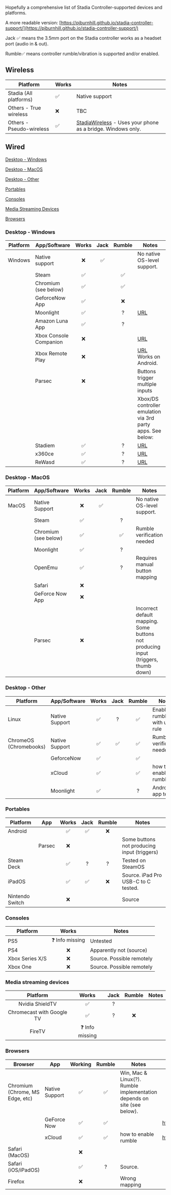 Hopefully a comprehensive list of Stadia Controller-supported devices and platforms.

A more readable version: [https://pjburnhill.github.io/stadia-controller-support/](https://pjburnhill.github.io/stadia-controller-support/)

Jack ✅ means the 3.5mm port on the Stadia controller works as a headset port (audio in & out).

Rumble✅ means controller rumble/vibration is supported and/or enabled.

## Wireless

| Platform                 	| Works 	| Notes                                                       	|
|--------------------------	|-------	|-------------------------------------------------------------	|
| Stadia (All platforms)   	|   ✅   	| Native support                                              	|
| Others - True wireless   	|   ❌   	| TBC                                                         	|
| Others - Pseudo-wireless 	|   ✅   	| [StadiaWireless](https://github.com/helloparthshah/StadiaWireless) - Uses your phone as a bridge. Windows only. 	|

## Wired

[Desktop - Windows](https://pjburnhill.github.io/stadia-controller-support/#desktop---windows)

[Desktop - MacOS](https://pjburnhill.github.io/stadia-controller-support/#desktop---macos)

[Desktop - Other](https://pjburnhill.github.io/stadia-controller-support/#desktop---other)

[Portables](https://pjburnhill.github.io/stadia-controller-support/#portables)

[Consoles](https://pjburnhill.github.io/stadia-controller-support/#consoles)

[Media Streaming Devices](https://pjburnhill.github.io/stadia-controller-support/#media-streaming-devices)

[Browsers](https://pjburnhill.github.io/stadia-controller-support/#browsers)

### Desktop - Windows

| Platform 	| App/Software           	| Works 	| Jack 	| Rumble 	| Notes                                                                    	|
|----------	|------------------------	|:-----:	|:----:	|:------:	|--------------------------------------------------------------------------	|
| Windows  	| Native support         	|   ❌   	|   ✅  	|        	| No native OS-level support.                                              	|
|          	| Steam                  	|   ✅   	|      	|    ✅   	|                                                                          	|
|          	| Chromium (see below)   	|   ✅   	|      	|    ✅   	|                                                                          	|
|          	| GeforceNow App         	|   ✅   	|      	|    ❌   	|                                                                          	|
|          	| Moonlight              	|   ✅   	|      	|    ?   	| [URL](https://moonlight-stream.org/)                                     	|
|          	| Amazon Luna App        	|   ✅   	|      	|    ?   	|                                                                          	|
|          	| Xbox Console Companion 	|   ❌   	|      	|        	| [URL](https://www.microsoft.com/store/apps/9wzdncrfjbd8)                 	|
|          	| Xbox Remote Play       	|   ❌   	|      	|        	| [URL](https://www.xbox.com/en-US/consoles/remote-play) Works on Android. 	|
|          	| Parsec                 	|   ❌   	|      	|        	| Buttons trigger multiple inputs                                          	|
|          	|                        	|       	|      	|        	| Xbox/DS controller emulation via 3rd party apps. See below:              	|
|          	| Stadiem                	|   ✅   	|      	|    ?   	| [URL](https://github.com/RexSonic/StadiEm)                               	|
|          	| x360ce                 	|   ✅   	|      	|    ?   	| [URL](https://www.x360ce.com/)                                           	|
|          	| ReWasd                 	|   ✅   	|      	|    ?   	| [URL](https://www.rewasd.com/)                                           	|

### Desktop - MacOS

| Platform 	| App/Software         	| Works 	| Jack 	| Rumble 	| Notes                                                                              	|
|----------	|----------------------	|:-----:	|:----:	|:------:	|------------------------------------------------------------------------------------	|
| MacOS    	| Native Support       	|   ❌   	|   ✅  	|        	| No native OS-level support.                                                        	|
|          	| Steam                	|   ✅   	|      	|    ?   	|                                                                                    	|
|          	| Chromium (see below) 	|   ✅   	|      	|    ✅   	| Rumble verification needed                                                         	|
|          	| Moonlight            	|   ✅   	|      	|    ?   	|                                                                                    	|
|          	| OpenEmu              	|   ✅   	|      	|    ?   	| Requires manual button mapping                                                     	|
|          	| Safari               	|   ❌   	|      	|        	|                                                                                    	|
|          	| GeForce Now App      	|   ❌   	|      	|        	|                                                                                    	|
|          	| Parsec               	|   ❌   	|      	|        	| Incorrect default mapping. Some buttons not producing input (triggers, thumb down) 	|

### Desktop - Other

| Platform               	| App/Software   	| Works 	| Jack 	| Rumble 	| Notes                        	|
|------------------------	|----------------	|:-----:	|:----:	|:------:	|------------------------------	|
| Linux                  	| Native Support 	|   ✅   	|   ?  	|    ✅   	| Enable rumble with udev rule 	|
| ChromeOS (Chromebooks) 	| Native Support 	|   ✅   	|   ✅  	|    ✅   	| Rumble verification needed   	|
|                        	| GeforceNow     	|   ✅   	|      	|    ✅   	|                              	|
|                        	| xCloud         	|   ✅   	|      	|    ✅   	| how to enable rumble         	|
|                        	| Moonlight      	|   ✅   	|      	|    ?   	| Android app tested           	|

### Portables

| Platform        	| App    	| Works 	| Jack 	| Rumble 	| Notes                                       	|
|-----------------	|--------	|:-----:	|:----:	|:------:	|---------------------------------------------	|
| Android         	|        	|   ✅   	|   ✅  	|    ❌   	|                                             	|
|                 	| Parsec 	|   ❌   	|      	|        	| Some buttons not producing input (triggers) 	|
| Steam Deck      	|        	|   ✅   	|   ?  	|    ?   	| Tested on SteamOS                           	|
| iPadOS          	|        	|   ✅   	|   ✅  	|    ❌   	| Source. iPad Pro USB-C to C tested.         	|
| Nintendo Switch 	|        	|   ❌   	|      	|        	| Source                                      	|

### Consoles

| Platform        	|      Works     	| Notes                     	|
|-----------------	|:--------------:	|---------------------------	|
| PS5             	| ❓ Info missing 	| Untested                  	|
| PS4             	|        ❌       	| Apparently not (source)   	|
| Xbox Series X/S 	|        ❌       	| Source. Possible remotely 	|
| Xbox One        	|        ❌       	| Source. Possible remotely 	|

### Media streaming devices

|          Platform         	|      Works     	| Jack 	| Rumble 	| Notes 	|
|:-------------------------:	|:--------------:	|:----:	|:------:	|-------	|
|      Nvidia ShieldTV      	|        ✅       	|   ?  	|        	|       	|
| Chromecast with Google TV 	|        ✅       	|   ?  	|    ❌   	|       	|
|           FireTV          	| ❓ Info missing 	|      	|        	|       	|

### Browsers

| Browser                         	| App            	| Working 	| Rumble 	| Notes                                                                   	| URL                          	|
|---------------------------------	|----------------	|:-------:	|:------:	|-------------------------------------------------------------------------	|------------------------------	|
| Chromium (Chrome, MS Edge, etc) 	| Native Support 	|    ✅    	|    ✅   	| Win, Mac & Linux(?). Rumble implementation depends on site (see below). 	|                              	|
|                                 	| GeForce Now    	|    ✅    	|    ✅   	|                                                                         	| https://play.geforcenow.com/ 	|
|                                 	| xCloud         	|    ✅    	|    ✅   	| how to enable rumble                                                    	| http://xbox.com/play         	|
| Safari (MacOS)                  	|                	|    ❌    	|        	|                                                                         	|                              	|
| Safari (iOS/iPadOS)             	|                	|    ✅    	|    ?   	| Source.                                                                 	|                              	|
| Firefox                         	|                	|    ❌    	|        	| Wrong mapping                                                           	|                              	|
